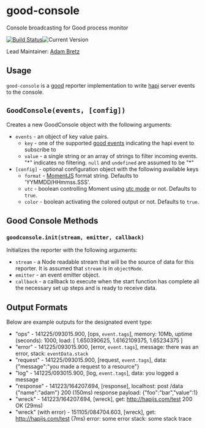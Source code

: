 # good-console

Console broadcasting for Good process monitor

[![Build Status](https://travis-ci.org/hapijs/good-console.svg?branch=master)](http://travis-ci.org/hapijs/good-console)![Current Version](https://img.shields.io/npm/v/good-console.svg)

Lead Maintainer: [Adam Bretz](https://github.com/arb)

## Usage

`good-console` is a [good](https://github.com/hapijs/good) reporter implementation to write [hapi](http://hapijs.com/) server events to the console.

## `GoodConsole(events, [config])`
Creates a new GoodConsole object with the following arguments:

- `events` - an object of key value pairs.
	- `key` - one of the supported [good events](https://github.com/hapijs/good) indicating the hapi event to subscribe to
	- `value` - a single string or an array of strings to filter incoming events. "\*" indicates no filtering. `null` and `undefined` are assumed to be "\*"
- `[config]` - optional configuration object with the following available keys
	- `format` - [MomentJS](http://momentjs.com/docs/#/displaying/format/) format string. Defaults to 'YYMMDD/HHmmss.SSS'.
	- `utc` - boolean controlling Moment using [utc mode](http://momentjs.com/docs/#/parsing/utc/) or not. Defaults to `true`.
	- `color` - boolean activating the colored output or not. Defaults to `true`.

## Good Console Methods
### `goodconsole.init(stream, emitter, callback)`
Initializes the reporter with the following arguments:

- `stream` - a Node readable stream that will be the source of data for this reporter. It is assumed that `stream` is in `objectMode`.
- `emitter` - an event emitter object.
- `callback` - a callback to execute when the start function has complete all the necessary set up steps and is ready to receive data.

## Output Formats

Below are example outputs for the designated event type:

- "ops" - 141225/093015.900, [ops, `event.tags`], memory: 10Mb, uptime (seconds): 1000, load: [ 1.650390625, 1.6162109375, 1.65234375 ]
- "error" - 141225/093015.900, [error, `event.tags`], message: there was an error, stack: `eventData.stack`
- "request" - 141225/093015.900, [request, `event.tags`], data: {"message":"you made a request to a resource"}
- "log" - 141225/093015.900, [log, `event.tags`], data: you logged a message
- "response" - 141223/164207.694, [response], localhost: post /data {"name":"adam"} 200 (150ms) response payload: {"foo":"bar","value":1}
- "wreck" - 141223/164207.694, [wreck], get: http://hapijs.com/test 200 OK (29ms)
- "wreck" (with error) - 151105/084704.603, [wreck], get: http://hapijs.com/test (7ms) error: some error stack: some stack trace
